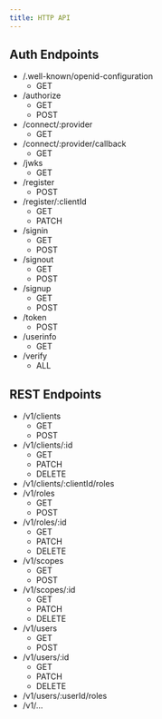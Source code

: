 ```yaml
---
title: HTTP API
---
```


## Auth Endpoints
  * /.well-known/openid-configuration
    * GET
  * /authorize
    * GET
    * POST
  * /connect/:provider
    * GET
  * /connect/:provider/callback
    * GET
  * /jwks
    * GET
  * /register
    * POST
  * /register/:clientId
    * GET
    * PATCH
  * /signin
    * GET
    * POST
  * /signout
    * GET
    * POST
  * /signup
    * GET
    * POST
  * /token
    * POST
  * /userinfo
    * GET
  * /verify
    * ALL

## REST Endpoints
  * /v1/clients
    * GET
    * POST
  * /v1/clients/:id
    * GET
    * PATCH
    * DELETE
  * /v1/clients/:clientId/roles
  * /v1/roles
    * GET
    * POST
  * /v1/roles/:id
    * GET
    * PATCH
    * DELETE
  * /v1/scopes
    * GET
    * POST
  * /v1/scopes/:id
    * GET
    * PATCH
    * DELETE
  * /v1/users
    * GET
    * POST
  * /v1/users/:id
    * GET
    * PATCH
    * DELETE
  * /v1/users/:userId/roles
  * /v1/...
